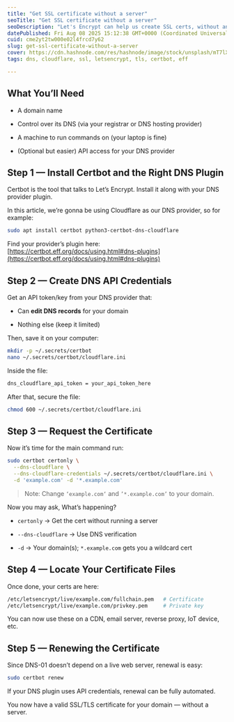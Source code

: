 ```yaml
---
title: "Get SSL certificate without a server"
seoTitle: "Get SSL certificate without a server"
seoDescription: "Let's Encrypt can help us create SSL certs, without any online server, using DNS-01 challenge which proves domain ownership through a txt DNS record"
datePublished: Fri Aug 08 2025 15:12:38 GMT+0000 (Coordinated Universal Time)
cuid: cme2yt2tw000e02l4frcd7y62
slug: get-ssl-certificate-without-a-server
cover: https://cdn.hashnode.com/res/hashnode/image/stock/unsplash/mT7lXZPjk7U/upload/9470cc6ec1bd30bbed3c6599f899efce.jpeg
tags: dns, cloudflare, ssl, letsencrypt, tls, certbot, eff

---
```


## **What You’ll Need**

* A domain name
    
* Control over its DNS (via your registrar or DNS hosting provider)
    
* A machine to run commands on (your laptop is fine)
    
* (Optional but easier) API access for your DNS provider
    

## **Step 1 — Install Certbot and the Right DNS Plugin**

Certbot is the tool that talks to Let’s Encrypt. Install it along with your DNS provider plugin.

In this article, we’re gonna be using Cloudflare as our DNS provider, so for example:

```bash
sudo apt install certbot python3-certbot-dns-cloudflare
```

Find your provider’s plugin here: [https://certbot.eff.org/docs/using.html#dns-plugins](https://certbot.eff.org/docs/using.html#dns-plugins)

## **Step 2 — Create DNS API Credentials**

Get an API token/key from your DNS provider that:

* Can **edit DNS records** for your domain
    
* Nothing else (keep it limited)
    

Then, save it on your computer:

```bash
mkdir -p ~/.secrets/certbot
nano ~/.secrets/certbot/cloudflare.ini
```

Inside the file:

```bash
dns_cloudflare_api_token = your_api_token_here
```

After that, secure the file:

```bash
chmod 600 ~/.secrets/certbot/cloudflare.ini
```

## **Step 3 — Request the Certificate**

Now it’s time for the main command run:

```bash
sudo certbot certonly \
  --dns-cloudflare \
  --dns-cloudflare-credentials ~/.secrets/certbot/cloudflare.ini \
  -d 'example.com' -d '*.example.com'
```

> Note: Change `‘example.com‘` and `’*.example.com’` to your domain.

Now you may ask, What’s happening?

* `certonly` → Get the cert without running a server
    
* `--dns-cloudflare` → Use DNS verification
    
* `-d` → Your domain(s); `*.example.com` gets you a wildcard cert
    

## **Step 4 — Locate Your Certificate Files**

Once done, your certs are here:

```bash
/etc/letsencrypt/live/example.com/fullchain.pem   # Certificate
/etc/letsencrypt/live/example.com/privkey.pem     # Private key
```

You can now use these on a CDN, email server, reverse proxy, IoT device, etc.

## **Step 5 — Renewing the Certificate**

Since DNS-01 doesn’t depend on a live web server, renewal is easy:

```bash
sudo certbot renew
```

If your DNS plugin uses API credentials, renewal can be fully automated.

You now have a valid SSL/TLS certificate for your domain — without a server.